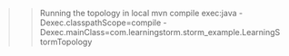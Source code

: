 >> Running the topology in local
mvn compile exec:java -Dexec.classpathScope=compile -Dexec.mainClass=com.learningstorm.storm_example.LearningStormTopology
